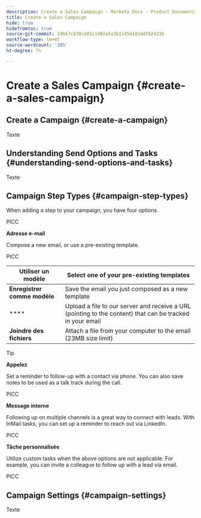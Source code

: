 ```yaml
---
description: Create a Sales Campaign - Marketo Docs - Product Documentation
title: Create a Sales Campaign
hide: true
hidefromtoc: true
source-git-commit: 19b67c830ce85c1d02a5a3b1145d101ddf82423b
workflow-type: tm+mt
source-wordcount: '205'
ht-degree: 7%

---
```


# Create a Sales Campaign {#create-a-sales-campaign}

## Create a Campaign {#create-a-campaign}

Texte

## Understanding Send Options and Tasks {#understanding-send-options-and-tasks}

Texte

## Campaign Step Types {#campaign-step-types}

When adding a step to your campaign, you have four options.

PICC

**Adresse e-mail**

Compose a new email, or use a pre-existing template.

PICC

| **Utiliser un modèle** | Select one of your pre-existing templates |
|---|---|
| **Enregistrer comme modèle** | Save the email you just composed as a new template |
| **** | Upload a file to our server and receive a URL (pointing to the content) that can be tracked in your email |
| **Joindre des fichiers** | Attach a file from your computer to the email (23MB size limit) |

>[!TIP]
>
>[](/help/marketo/product-docs/marketo-sales-connect/campaigns/understanding-send-options.md)

**Appelez**

Set a reminder to follow-up with a contact via phone. You can also save notes to be used as a talk track during the call.

PICC

**Message interne**

Following up on multiple channels is a great way to connect with leads. With InMail tasks, you can set up a reminder to reach out via LinkedIn.

PICC

**Tâche personnalisée**

Utilize custom tasks when the above options are not applicable. For example, you can invite a colleague to follow up with a lead via email.

PICC

## Campaign Settings {#campaign-settings}

Texte